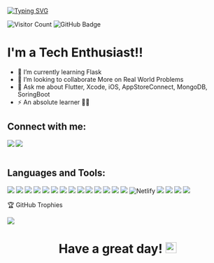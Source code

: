 
[![Typing SVG](https://readme-typing-svg.herokuapp.com?color=ffecd2&size=29&multiline=true&width=700&lines=Dhruv+Jain's+Github+Profile)](https://git.io/typing-svg)

![Visitor Count](https://komarev.com/ghpvc/?username=dhruvjaink07&color=blueviolet&style=flat-square)
<a><img src="https://img.shields.io/github/followers/dhruvjaink07?label=Followers&style=social" alt="GitHub Badge"></a>
# I'm a Tech Enthusiast!!</b>&nbsp;

- 🌱 I’m currently learning Flask
- 👯 I’m looking to collaborate More on Real World Problems
- 💬 Ask me about Flutter, Xcode, iOS, AppStoreConnect, MongoDB, SoringBoot
- ⚡ An absolute learner 👨‍💻

## Connect with me:
<a href="https://www.linkedin.com/in/dhruv-jain-0ab564251/" target="_blank" >
  <img align="left"  src="https://img.shields.io/badge/LinkedIn-0077B5?style=for-the-badge&logo=linkedin&logoColor=white" />
  </a>
<a href="https://x.com/djain007" target="_blank" >
    <img align="left" src="https://img.shields.io/badge/X-000000?style=for-the-badge&logo=X&logoColor=white"/>
  </a>
  <br>


<br>

## Languages and Tools:
![](https://img.shields.io/badge/SQL-4479A1?style=for-the-badge&logo=sql&logoColor=white)
![](https://img.shields.io/badge/Dart-0175C2?style=for-the-badge&logo=dart&logoColor=white)
![](https://img.shields.io/badge/Java-F7AF1E?style=for-the-badge&logo=java&logoColor=black)
![](https://img.shields.io/badge/Python-FFFFFF?style=for-the-badge&logo=python&logoColor=darkgreen)
![](https://img.shields.io/badge/Flutter-02569B?style=for-the-badge&logo=flutter&logoColor=white)
![](https://img.shields.io/badge/SpringBoot-6DB33F?style=for-the-badge&logo=springboot&logoColor=white)
![](https://img.shields.io/badge/Flask-000000?style=for-the-badge&logo=flask&logoColor=white)
![](https://img.shields.io/badge/JavaScript-F7DF1E?style=for-the-badge&logo=javascript&logoColor=black)
![](https://img.shields.io/badge/C++-00599C?style=for-the-badge&logo=cpp&logoColor=white)
![](https://img.shields.io/badge/GitHub-100000?style=for-the-badge&logo=github&logoColor=white)
![](https://img.shields.io/badge/Git-F05032?style=for-the-badge&logo=git&logoColor=white)
![](https://img.shields.io/badge/Node.js-339933?style=for-the-badge&logo=nodedotjs&logoColor=white)
![](https://img.shields.io/badge/MongoDB-339933?style=for-the-badge&logo=mongodb&logoColor=white)
![](https://img.shields.io/badge/Postman-F05032?style=for-the-badge&logo=postman&logoColor=white)
![Netlify](https://img.shields.io/badge/netlify-%23000000.svg?style=for-the-badge&logo=netlify&logoColor=#00C7B7)
![](https://img.shields.io/badge/AppStore-0D96F6?style=for-the-badge&logo=appstore&logoColor=white)
![](https://img.shields.io/badge/XCode-1575F9?style=for-the-badge&logo=xcode&logoColor=white)
![](https://img.shields.io/badge/Android-3DDC84?style=for-the-badge&logo=android&logoColor=white)
![](https://img.shields.io/badge/Kotlin-0095D5?style=for-the-badge&logo=kotlin&logoColor=white)


🏆 GitHub Trophies
<p align="center">
  
![](https://github-profile-trophy.vercel.app/?username=dhruvjaink07&theme=radical&no-frame=false&no-bg=false&margin-w=2)

<h1><p align ="center"> Have a great day! <img src="https://media.giphy.com/media/ObNTw8Uzwy6KQ/giphy.gif" height="25px">
